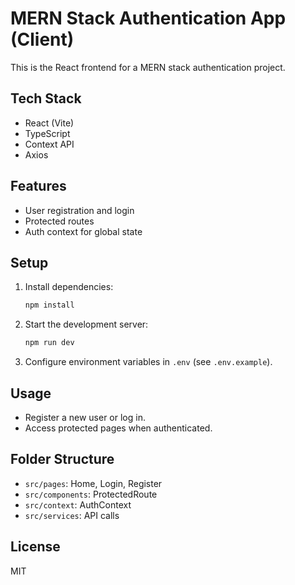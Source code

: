 # MERN Stack Authentication App (Client)

This is the React frontend for a MERN stack authentication project.

## Tech Stack
- React (Vite)
- TypeScript
- Context API
- Axios

## Features
- User registration and login
- Protected routes
- Auth context for global state

## Setup
1. Install dependencies:
   ```bash
   npm install
   ```
2. Start the development server:
   ```bash
   npm run dev
   ```
3. Configure environment variables in `.env` (see `.env.example`).

## Usage
- Register a new user or log in.
- Access protected pages when authenticated.

## Folder Structure
- `src/pages`: Home, Login, Register
- `src/components`: ProtectedRoute
- `src/context`: AuthContext
- `src/services`: API calls

## License
MIT
